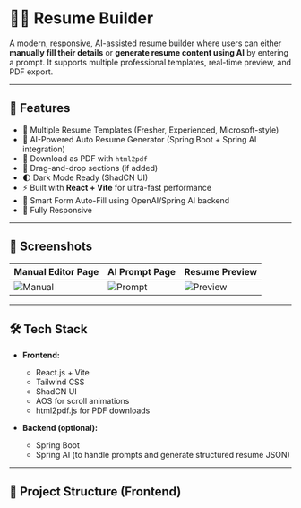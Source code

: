 # 🧑‍💼 Resume Builder

A modern, responsive, AI-assisted resume builder where users can either **manually fill their details** or **generate resume content using AI** by entering a prompt. It supports multiple professional templates, real-time preview, and PDF export.

---

## 🚀 Features

- 🎨 Multiple Resume Templates (Fresher, Experienced, Microsoft-style)
- 🤖 AI-Powered Auto Resume Generator (Spring Boot + Spring AI integration)
- 📄 Download as PDF with `html2pdf`
- 🧩 Drag-and-drop sections (if added)
- 🌓 Dark Mode Ready (ShadCN UI)
- ⚡ Built with **React + Vite** for ultra-fast performance
- 🧠 Smart Form Auto-Fill using OpenAI/Spring AI backend
- 📱 Fully Responsive

---

## 📸 Screenshots

| Manual Editor Page | AI Prompt Page | Resume Preview |
|--------------------|----------------|----------------|
| ![Manual](./screenshots/manual.png) | ![Prompt](./screenshots/prompt.png) | ![Preview](./screenshots/preview.png) |

---

## 🛠️ Tech Stack

- **Frontend:**
  - React.js + Vite
  - Tailwind CSS
  - ShadCN UI
  - AOS for scroll animations
  - html2pdf.js for PDF downloads

- **Backend (optional):**
  - Spring Boot
  - Spring AI (to handle prompts and generate structured resume JSON)

---

## 📂 Project Structure (Frontend)

